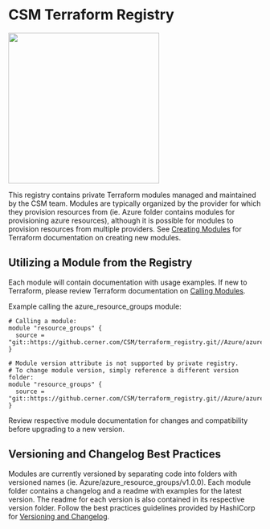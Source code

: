 # CSM Terraform Registry

[<img src="https://www.terraform.io/assets/images/logo-hashicorp-3f10732f.svg" width="300px">](https://www.terraform.io/ "HashiCorp Terraform")

This registry contains private Terraform modules managed and maintained by the CSM team. Modules are typically organized by the provider for which they provision resources from (ie. Azure folder contains modules for provisioning azure resources), although it is possible for modules to provision resources from multiple providers. See [Creating Modules](https://www.terraform.io/docs/modules/index.html "Terraform Documentation") for Terraform documentation on creating new modules.

## Utilizing a Module from the Registry

Each module will contain documentation with usage examples. If new to Terraform, please review Terraform documentation on [Calling Modules](https://www.terraform.io/docs/configuration/modules.html#calling-a-child-module "Terraform Documentation").

Example calling the azure_resource_groups module:

```hcl
# Calling a module:
module "resource_groups" {
  source = "git::https://github.cerner.com/CSM/terraform_registry.git//Azure/azure_resource_groups/v1.0.0"
}

# Module version attribute is not supported by private registry.
# To change module version, simply reference a different version folder:
module "resource_groups" {
  source = "git::https://github.cerner.com/CSM/terraform_registry.git//Azure/azure_resource_groups/v1.1.0"
}
```

Review respective module documentation for changes and compatibility before upgrading to a new version.

## Versioning and Changelog Best Practices

Modules are currently versioned by separating code into folders with versioned names (ie. Azure/azure_resource_groups/v1.0.0). Each module folder contains a changelog and a readme with examples for the latest version. The readme for each version is also contained in its respective version folder. Follow the best practices guidelines provided by HashiCorp for [Versioning and Changelog](https://www.terraform.io/docs/extend/best-practices/versioning.html "Terraform Documentation").
